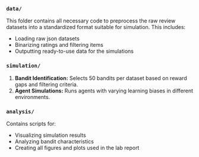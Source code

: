 ### `data/`
This folder contains all necessary code to preprocess the raw review datasets into a standardized format suitable for simulation. This includes:
- Loading raw json datasets 
- Binarizing ratings and filtering items
- Outputting ready-to-use data for the simulations

### `simulation/`
1. **Bandit Identification:** Selects 50 bandits per dataset based on reward gaps and filtering criteria.
2. **Agent Simulations:** Runs agents with varying learning biases in different environments.

### `analysis/`
Contains scripts for:
- Visualizing simulation results
- Analyzing bandit characteristics
- Creating all figures and plots used in the lab report

